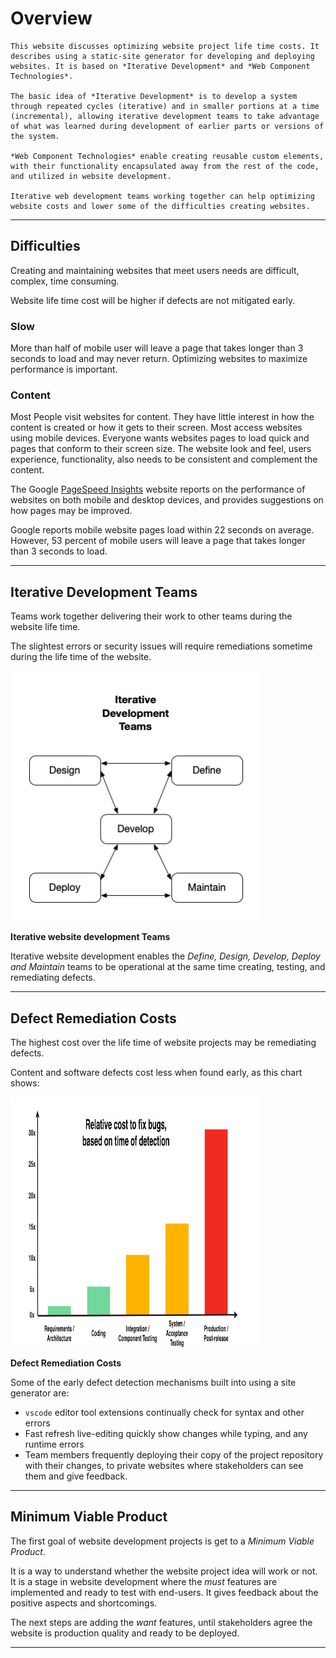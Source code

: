 # Overview

```admonish info
This website discusses optimizing website project life time costs. It describes using a static-site generator for developing and deploying websites. It is based on *Iterative Development* and *Web Component Technologies*.

The basic idea of *Iterative Development* is to develop a system through repeated cycles (iterative) and in smaller portions at a time (incremental), allowing iterative development teams to take advantage of what was learned during development of earlier parts or versions of the system. 

*Web Component Technologies* enable creating reusable custom elements, with their functionality encapsulated away from the rest of the code, and utilized in website development.

Iterative web development teams working together can help optimizing website costs and lower some of the difficulties creating websites.
```

---

## Difficulties

Creating and maintaining websites that meet users needs are difficult, complex, time consuming.

Website life time cost will be higher if defects are not mitigated early.

### Slow

More than half of mobile user will leave a page that takes longer than 3 seconds to load and may never return. Optimizing websites to maximize performance is important.

### Content

Most People visit websites for content. They have little interest in how the content is created or how it gets to their screen. Most access websites using mobile devices. Everyone wants websites pages to load quick and pages that conform to their screen size. The website look and feel, users experience, functionality, also needs to be consistent and complement the content.

The Google [PageSpeed Insights](https://pagespeed.web.dev/) website reports on the performance of websites on both mobile and desktop devices, and provides suggestions on how pages may be improved.

Google reports mobile website pages load within 22 seconds on average. However, 53 percent of mobile users will leave a page that takes longer than 3 seconds to load.

---

## Iterative Development Teams


Teams work together delivering their work to other teams during the website life time.

The slightest errors or security issues will require remediations sometime during the life time of the website.

<img src="iterativedev.png" height=400 width=400 />

**Iterative website development Teams**

Iterative website development enables the _Define, Design, Develop, Deploy and Maintain_ teams to be operational at the same time creating, testing, and remediating defects.

---

## Defect Remediation Costs

The highest cost over the life time of website projects may be remediating defects.

Content and software defects cost less when found early, as this chart shows:


<img src="bugFixChart.jpg" height= 400 width=400 />

**Defect Remediation Costs**

Some of the early defect detection mechanisms built into  using a site generator are:

- `vscode` editor tool extensions continually check for syntax and other errors
- Fast refresh live-editing quickly show changes while typing, and any runtime errors
- Team members frequently deploying their copy of the project repository with their changes, to private websites where stakeholders can see them and give feedback.

---

## Minimum Viable Product

The first goal of website development projects is get to a _Minimum Viable Product_. 

It is a way to understand whether the website project idea will work or not. It is a stage in website development where the _must_ features are implemented and ready to test with end-users. It gives feedback about the positive aspects and shortcomings.

The next steps are adding the _want_ features, until stakeholders agree the website is production quality and ready to be deployed.

---

